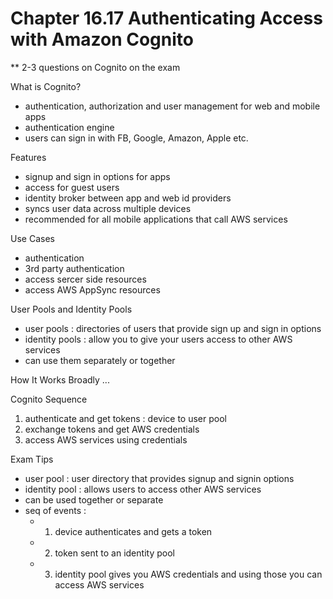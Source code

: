 # Chapter 16.17 Authenticating Access with Amazon Cognito

** 2-3 questions on Cognito on the exam

What is Cognito?
- authentication, authorization and user management for web and mobile apps
- authentication engine
- users can sign in with FB, Google, Amazon, Apple etc.

Features
- signup and sign in options for apps
- access for guest users
- identity broker between app and web id providers
- syncs user data across multiple devices
- recommended for all mobile applications that call AWS services

Use Cases
- authentication
- 3rd party authentication
- access sercer side resources
- access AWS AppSync resources

User Pools and Identity Pools
- user pools : directories of users that provide sign up and sign in options
- identity pools : allow you to give your users access to other AWS services
- can use them separately or together

How It Works Broadly
...

Cognito Sequence
1. authenticate and get tokens : device to user pool
2. exchange tokens and get AWS credentials
3. access AWS services using credentials

Exam Tips
- user pool : user directory that provides signup and signin options
- identity pool : allows users to access other AWS services
- can be used together or separate
- seq of events : 
	- 1. device authenticates and gets a token
	- 2. token sent to an identity pool
	- 3. identity pool gives you AWS credentials and using those you can access AWS services
